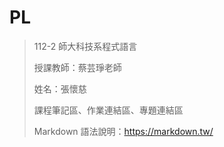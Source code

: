 # PL
> 112-2 師大科技系程式語言
> 
> 授課教師：蔡芸琤老師
> 
> 姓名：張懷慈
> 
> 課程筆記區、作業連結區、專題連結區
> 
> Markdown 語法說明：https://markdown.tw/
> 
